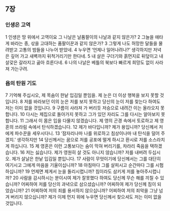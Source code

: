 ## 7장
### 인생은 고역
1 인생은 땅 위에서 고역이요 그 나날은 날품팔이의 나날과 같지 않은가?
2 그늘을 애타게 바라는 종, 삯을 고대하는 품팔이꾼과 같지 않은가?
3 그렇게 나도 허망한 달들을 물려받고 고통의 밤들을 나누어 받았네.
4 누우면 ‘언제나 일어나려나?’ 생각하지만 저녁은 깊어 가고 새벽까지 뒤척거리기만 한다네.
5 내 살은 구더기와 흙먼지로 뒤덮이고 내 살갗은 갈라지고 곪아 흐른다네.
6 나의 나날은 베틀의 북보다 빠르게 희망도 없이 사라져 가는구려.
### 욥의 탄원 기도
7 기억해 주십시오, 제 목숨이 한낱 입김일 뿐임을. 제 눈은 더 이상 행복을 보지 못할 것입니다.
8 저를 바라보던 이의 눈은 저를 보지 못하고 당신의 눈이 저를 찾는다 하여도 저는 이미 없을 것입니다.
9 구름이 사라져 가 버리듯 저승으로 내려간 이는 올라오지 못합니다.
10 다시는 제집으로 돌아가지 못하고 그가 있던 자리도 그를 다시는 알아보지 못합니다.
11 그래서 이 몸은 입을 다물지 않겠습니다. 제 영의 곤경 속에서 토로하고 제 영혼의 쓰라림 속에서 탄식하겠습니다.
12 제가 바다입니까? 제가 용입니까? 당신께서 저에게 파수꾼을 세우시다니.
13 ‘잠자리나마 나를 위로하고 침상이나마 내 탄식을 덜어 주겠지.’ 생각하지만
14 당신께서는 꿈으로 저를 공포에 떨게 하시고 환시로 저를 소스라치게 하십니다.
15 제 영혼은 이런 고통보다는 숨이 막혀 버리기를, 차라리 죽음을 택하겠습니다.
16 저는 싫습니다. 제가 영원히 살 것도 아니지 않습니까? 저를 내버려 두십시오. 제가 살날은 한낱 입김일 뿐입니다.
17 사람이 무엇이기에 당신께서는 그를 대단히 여기시고 그에게 마음을 기울이십니까?
18 아침마다 그를 살피시고 순간마다 그를 시험하십니까?
19 언제면 제게서 눈을 돌리시렵니까? 침이라도 삼키게 저를 놓아주시렵니까?
20 사람을 감시하시는 분이시여 제가 잘못했다 하여도 당신께 무슨 해를 끼칠 수 있습니까? 어찌하여 저를 당신의 과녁으로 삼으셨습니까? 어찌하여 제가 당신께 짐이 되었습니까?
21 어찌하여 저의 죄를 용서하지 않으십니까? 어찌하여 저의 죄악을 그냥 넘겨 버리지 않으십니까? 제가 이제 먼지 위에 누우면 당신께서 찾으셔도 저는 이미 없을 것입니다.
